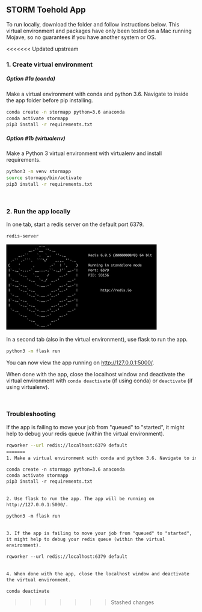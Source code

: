 ## STORM Toehold App

To run locally, download the folder and follow instructions below. This virtual environment and packages have only been tested on a Mac running Mojave, so no guarantees if you have another system or OS.

<<<<<<< Updated upstream
<br>

### 1. Create virtual environment

##### Option #1a (conda)

Make a virtual environment with conda and python 3.6. Navigate to inside the app folder before pip installing.

```bash
conda create -n stormapp python=3.6 anaconda
conda activate stormapp
pip3 install -r requirements.txt
```

##### Option #1b (virtualenv)

Make a Python 3 virtual environment with virtualenv and install requirements.

```bash
python3 -m venv stormapp
source stormapp/bin/activate
pip3 install -r requirements.txt
``` 

<br>

### 2. Run the app locally 

In one tab, start a redis server on the default port 6379.

```bash
redis-server
```

<p>
<img src="README_redis.png" width="400">
</p>

In a second tab (also in the virtual environment), use flask to run the app.

```bash
python3 -m flask run
```

You can now view the app running on http://127.0.0.1:5000/.

When done with the app, close the localhost window and deactivate the virtual environment with `conda deactivate` (if using conda) or `deactivate` (if using virtualenv).

<br>

### Troubleshooting

If the app is failing to move your job from "queued" to "started", it might help to debug your redis queue (within the virtual environment).

```bash
rqworker --url redis://localhost:6379 default
=======
1. Make a virtual environment with conda and python 3.6. Navigate to inside the app folder before pip installing.
```
    conda create -n stormapp python=3.6 anaconda
    conda activate stormapp
    pip3 install -r requirements.txt
```

2. Use flask to run the app. The app will be running on http://127.0.0.1:5000/.
```
    python3 -m flask run
```

3. If the app is failing to move your job from "queued" to "started", it might help to debug your redis queue (within the virtual environment).
```
    rqworker --url redis://localhost:6379 default
```

4. When done with the app, close the localhost window and deactivate the virtual environment.
```
    conda deactivate
>>>>>>> Stashed changes
```